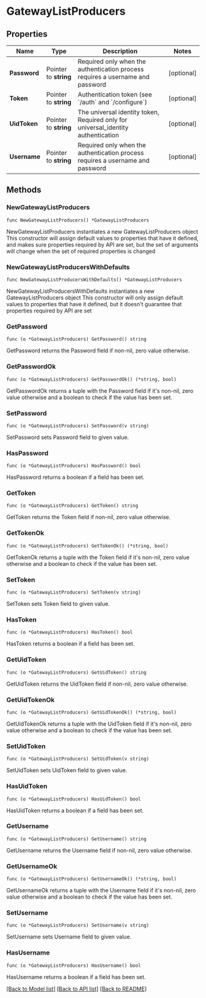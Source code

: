 # GatewayListProducers

## Properties

Name | Type | Description | Notes
------------ | ------------- | ------------- | -------------
**Password** | Pointer to **string** | Required only when the authentication process requires a username and password | [optional] 
**Token** | Pointer to **string** | Authentication token (see &#x60;/auth&#x60; and &#x60;/configure&#x60;) | [optional] 
**UidToken** | Pointer to **string** | The universal identity token, Required only for universal_identity authentication | [optional] 
**Username** | Pointer to **string** | Required only when the authentication process requires a username and password | [optional] 

## Methods

### NewGatewayListProducers

`func NewGatewayListProducers() *GatewayListProducers`

NewGatewayListProducers instantiates a new GatewayListProducers object
This constructor will assign default values to properties that have it defined,
and makes sure properties required by API are set, but the set of arguments
will change when the set of required properties is changed

### NewGatewayListProducersWithDefaults

`func NewGatewayListProducersWithDefaults() *GatewayListProducers`

NewGatewayListProducersWithDefaults instantiates a new GatewayListProducers object
This constructor will only assign default values to properties that have it defined,
but it doesn't guarantee that properties required by API are set

### GetPassword

`func (o *GatewayListProducers) GetPassword() string`

GetPassword returns the Password field if non-nil, zero value otherwise.

### GetPasswordOk

`func (o *GatewayListProducers) GetPasswordOk() (*string, bool)`

GetPasswordOk returns a tuple with the Password field if it's non-nil, zero value otherwise
and a boolean to check if the value has been set.

### SetPassword

`func (o *GatewayListProducers) SetPassword(v string)`

SetPassword sets Password field to given value.

### HasPassword

`func (o *GatewayListProducers) HasPassword() bool`

HasPassword returns a boolean if a field has been set.

### GetToken

`func (o *GatewayListProducers) GetToken() string`

GetToken returns the Token field if non-nil, zero value otherwise.

### GetTokenOk

`func (o *GatewayListProducers) GetTokenOk() (*string, bool)`

GetTokenOk returns a tuple with the Token field if it's non-nil, zero value otherwise
and a boolean to check if the value has been set.

### SetToken

`func (o *GatewayListProducers) SetToken(v string)`

SetToken sets Token field to given value.

### HasToken

`func (o *GatewayListProducers) HasToken() bool`

HasToken returns a boolean if a field has been set.

### GetUidToken

`func (o *GatewayListProducers) GetUidToken() string`

GetUidToken returns the UidToken field if non-nil, zero value otherwise.

### GetUidTokenOk

`func (o *GatewayListProducers) GetUidTokenOk() (*string, bool)`

GetUidTokenOk returns a tuple with the UidToken field if it's non-nil, zero value otherwise
and a boolean to check if the value has been set.

### SetUidToken

`func (o *GatewayListProducers) SetUidToken(v string)`

SetUidToken sets UidToken field to given value.

### HasUidToken

`func (o *GatewayListProducers) HasUidToken() bool`

HasUidToken returns a boolean if a field has been set.

### GetUsername

`func (o *GatewayListProducers) GetUsername() string`

GetUsername returns the Username field if non-nil, zero value otherwise.

### GetUsernameOk

`func (o *GatewayListProducers) GetUsernameOk() (*string, bool)`

GetUsernameOk returns a tuple with the Username field if it's non-nil, zero value otherwise
and a boolean to check if the value has been set.

### SetUsername

`func (o *GatewayListProducers) SetUsername(v string)`

SetUsername sets Username field to given value.

### HasUsername

`func (o *GatewayListProducers) HasUsername() bool`

HasUsername returns a boolean if a field has been set.


[[Back to Model list]](../README.md#documentation-for-models) [[Back to API list]](../README.md#documentation-for-api-endpoints) [[Back to README]](../README.md)


